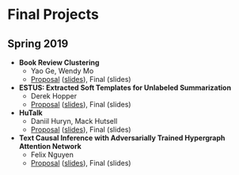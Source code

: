 Final Projects
=====

## Spring 2019

* **Book Review Clustering**
  * Yao Ge, Wendy Mo
  * [Proposal](https://drive.google.com/file/d/1QbaJ5HkO3Ot7ILQZ5dqts3PP6lpx97Zx/view?usp=sharing) ([slides](https://drive.google.com/file/d/1xB9Knn-JuuWSTqhNmiXSHIv384NiCaZb/view?usp=sharing)), Final (slides)
* **ESTUS: Extracted Soft Templates for Unlabeled Summarization**
  * Derek Hopper
  * [Proposal](https://drive.google.com/file/d/1QbaJ5HkO3Ot7ILQZ5dqts3PP6lpx97Zx/view?usp=sharing) ([slides](https://drive.google.com/file/d/1fFcqe_OX8eMHnt3vF6sJPuw4KlQGEOWK/view?usp=sharing)), Final (slides)
* **HuTalk**
  * Daniil Huryn, Mack Hutsell
  * [Proposal](https://drive.google.com/file/d/1obZ1DIk4vL6CwQ8sk1WpbxgxmpFWOwsM/view?usp=sharing) ([slides](https://drive.google.com/file/d/1WmtlWpE48ri1mtNPmJaT9skzoYndNCte/view?usp=sharing)), Final (slides)
* **Text Causal Inference with Adversarially Trained Hypergraph Attention Network**
  * Felix Nguyen
  * [Proposal](https://drive.google.com/file/d/1tzev0HDbrGhC1EZQqr3TUFZMb3qlLDJB/view?usp=sharing) ([slides](https://drive.google.com/file/d/16BxtVrJgPaZPKIP02BzPQzed6qDnDh-N/view?usp=sharing)), Final (slides)
